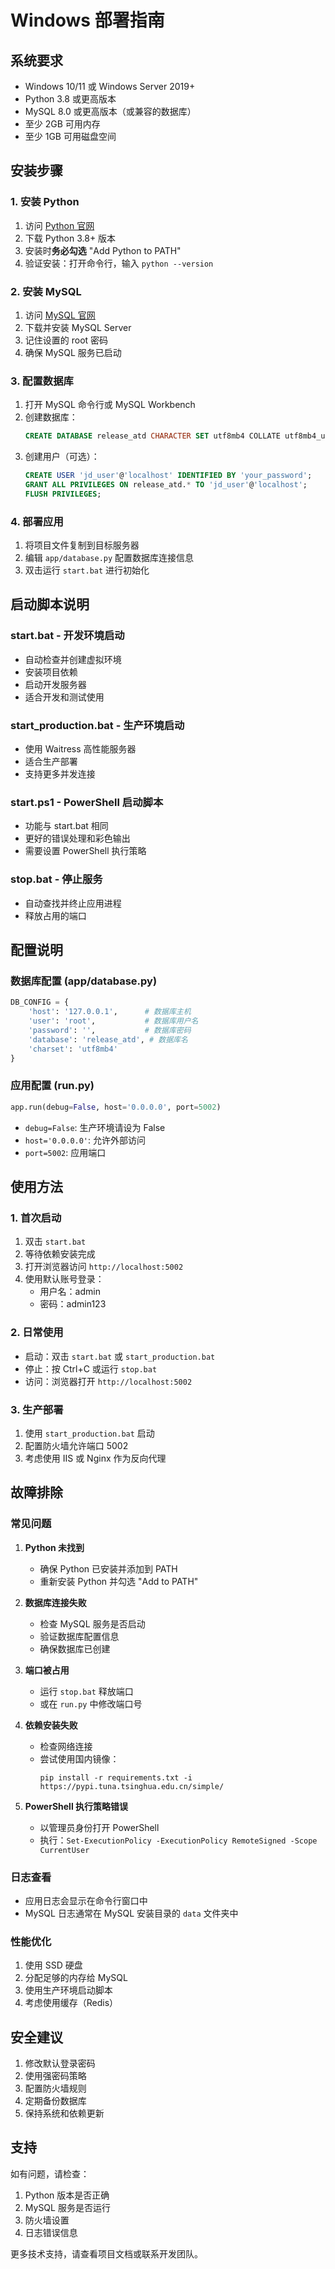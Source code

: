 # Windows 部署指南

## 系统要求

- Windows 10/11 或 Windows Server 2019+
- Python 3.8 或更高版本
- MySQL 8.0 或更高版本（或兼容的数据库）
- 至少 2GB 可用内存
- 至少 1GB 可用磁盘空间

## 安装步骤

### 1. 安装 Python

1. 访问 [Python 官网](https://www.python.org/downloads/)
2. 下载 Python 3.8+ 版本
3. 安装时**务必勾选** "Add Python to PATH"
4. 验证安装：打开命令行，输入 `python --version`

### 2. 安装 MySQL

1. 访问 [MySQL 官网](https://dev.mysql.com/downloads/mysql/)
2. 下载并安装 MySQL Server
3. 记住设置的 root 密码
4. 确保 MySQL 服务已启动

### 3. 配置数据库

1. 打开 MySQL 命令行或 MySQL Workbench
2. 创建数据库：
   ```sql
   CREATE DATABASE release_atd CHARACTER SET utf8mb4 COLLATE utf8mb4_unicode_ci;
   ```
3. 创建用户（可选）：
   ```sql
   CREATE USER 'jd_user'@'localhost' IDENTIFIED BY 'your_password';
   GRANT ALL PRIVILEGES ON release_atd.* TO 'jd_user'@'localhost';
   FLUSH PRIVILEGES;
   ```

### 4. 部署应用

1. 将项目文件复制到目标服务器
2. 编辑 `app/database.py` 配置数据库连接信息
3. 双击运行 `start.bat` 进行初始化

## 启动脚本说明

### start.bat - 开发环境启动
- 自动检查并创建虚拟环境
- 安装项目依赖
- 启动开发服务器
- 适合开发和测试使用

### start_production.bat - 生产环境启动
- 使用 Waitress 高性能服务器
- 适合生产部署
- 支持更多并发连接

### start.ps1 - PowerShell 启动脚本
- 功能与 start.bat 相同
- 更好的错误处理和彩色输出
- 需要设置 PowerShell 执行策略

### stop.bat - 停止服务
- 自动查找并终止应用进程
- 释放占用的端口

## 配置说明

### 数据库配置 (app/database.py)
```python
DB_CONFIG = {
    'host': '127.0.0.1',      # 数据库主机
    'user': 'root',           # 数据库用户名
    'password': '',           # 数据库密码
    'database': 'release_atd', # 数据库名
    'charset': 'utf8mb4'
}
```

### 应用配置 (run.py)
```python
app.run(debug=False, host='0.0.0.0', port=5002)
```
- `debug=False`: 生产环境请设为 False
- `host='0.0.0.0'`: 允许外部访问
- `port=5002`: 应用端口

## 使用方法

### 1. 首次启动
1. 双击 `start.bat`
2. 等待依赖安装完成
3. 打开浏览器访问 `http://localhost:5002`
4. 使用默认账号登录：
   - 用户名：admin
   - 密码：admin123

### 2. 日常使用
- 启动：双击 `start.bat` 或 `start_production.bat`
- 停止：按 Ctrl+C 或运行 `stop.bat`
- 访问：浏览器打开 `http://localhost:5002`

### 3. 生产部署
1. 使用 `start_production.bat` 启动
2. 配置防火墙允许端口 5002
3. 考虑使用 IIS 或 Nginx 作为反向代理

## 故障排除

### 常见问题

1. **Python 未找到**
   - 确保 Python 已安装并添加到 PATH
   - 重新安装 Python 并勾选 "Add to PATH"

2. **数据库连接失败**
   - 检查 MySQL 服务是否启动
   - 验证数据库配置信息
   - 确保数据库已创建

3. **端口被占用**
   - 运行 `stop.bat` 释放端口
   - 或在 `run.py` 中修改端口号

4. **依赖安装失败**
   - 检查网络连接
   - 尝试使用国内镜像：
     ```
     pip install -r requirements.txt -i https://pypi.tuna.tsinghua.edu.cn/simple/
     ```

5. **PowerShell 执行策略错误**
   - 以管理员身份打开 PowerShell
   - 执行：`Set-ExecutionPolicy -ExecutionPolicy RemoteSigned -Scope CurrentUser`

### 日志查看
- 应用日志会显示在命令行窗口中
- MySQL 日志通常在 MySQL 安装目录的 `data` 文件夹中

### 性能优化
1. 使用 SSD 硬盘
2. 分配足够的内存给 MySQL
3. 使用生产环境启动脚本
4. 考虑使用缓存（Redis）

## 安全建议

1. 修改默认登录密码
2. 使用强密码策略
3. 配置防火墙规则
4. 定期备份数据库
5. 保持系统和依赖更新

## 支持

如有问题，请检查：
1. Python 版本是否正确
2. MySQL 服务是否运行
3. 防火墙设置
4. 日志错误信息

更多技术支持，请查看项目文档或联系开发团队。
